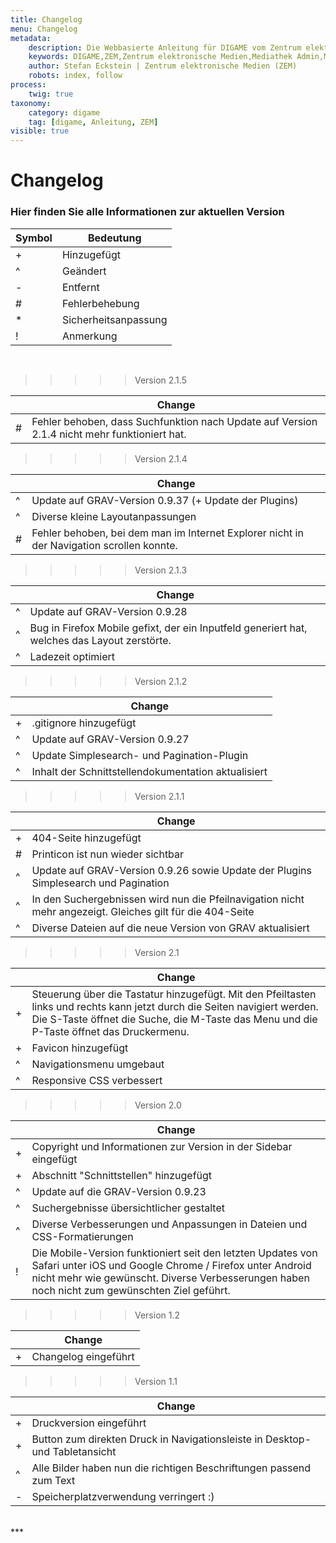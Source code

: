 ```yaml
---
title: Changelog
menu: Changelog
metadata:
    description: Die Webbasierte Anleitung für DIGAME vom Zentrum elektronische Medien ZEM.
    keywords: DIGAME,ZEM,Zentrum elektronische Medien,Mediathek Admin,Mediathek,Bilddatenbank,Bildverwaltung,Bundesverwaltung,Eidgenossenschaft,Schweizerische Eidgenossenschaft,VBS,Bundesamt für Verteidigung, Bevölkerungsschutz und Sport
    author: Stefan Eckstein | Zentrum elektronische Medien (ZEM)
    robots: index, follow
process:
	twig: true
taxonomy:
    category: digame
    tag: [digame, Anleitung, ZEM]
visible: true
---
```


# Changelog
### Hier finden Sie alle Informationen zur aktuellen Version

| Symbol | Bedeutung |
| --- | --- |
| + | Hinzugefügt |
| ^ | Geändert |
| - | Entfernt |
| # | Fehlerbehebung |
| * | Sicherheitsanpassung |
| ! | Anmerkung |

<br>

>>>>>Version 2.1.5<br>


|  | Change |
| --- | --- |
| # | Fehler behoben, dass Suchfunktion nach Update auf Version 2.1.4 nicht mehr funktioniert hat. |

>>>>>Version 2.1.4<br>


|  | Change |
| --- | --- |
| ^ | Update auf GRAV-Version 0.9.37 (+ Update der Plugins) |
| ^ | Diverse kleine Layoutanpassungen |
| # | Fehler behoben, bei dem man im Internet Explorer nicht in der Navigation scrollen konnte. |

>>>>>Version 2.1.3<br>


|  | Change |
| --- | --- |
| ^ | Update auf GRAV-Version 0.9.28 |
| ^ | Bug in Firefox Mobile gefixt, der ein Inputfeld generiert hat, welches das Layout zerstörte. |
| ^ | Ladezeit optimiert |

>>>>>Version 2.1.2<br>


|  | Change |
| --- | --- |
| + | .gitignore hinzugefügt |
| ^ | Update auf GRAV-Version 0.9.27 |
| ^ | Update Simplesearch- und Pagination-Plugin |
| ^ | Inhalt der Schnittstellendokumentation aktualisiert |

>>>>>Version 2.1.1<br>


|  | Change |
| --- | --- |
| + | 404-Seite hinzugefügt |
| # | Printicon  ist nun wieder sichtbar |
| ^ | Update auf GRAV-Version 0.9.26 sowie Update der Plugins Simplesearch und Pagination |
| ^ | In den Suchergebnissen wird nun die Pfeilnavigation nicht mehr angezeigt. Gleiches gilt für die 404-Seite |
| ^ | Diverse Dateien auf die neue Version von GRAV aktualisiert |

>>>>>Version 2.1<br>


|  | Change |
| --- | --- |
| + | Steuerung über die Tastatur hinzugefügt. Mit den Pfeiltasten links und rechts kann jetzt durch die Seiten navigiert werden. Die S-Taste öffnet die Suche, die M-Taste das Menu und die P-Taste öffnet das Druckermenu.
| + | Favicon hinzugefügt |
| ^ | Navigationsmenu umgebaut |
| ^ | Responsive CSS verbessert |

>>>>>Version 2.0<br>


|  | Change |
| --- | --- |
| + | Copyright und Informationen zur Version in der Sidebar eingefügt |
| + | Abschnitt "Schnittstellen" hinzugefügt |
| ^ | Update auf die GRAV-Version 0.9.23 |
| ^ | Suchergebnisse übersichtlicher gestaltet |
| ^ | Diverse Verbesserungen und Anpassungen in Dateien und CSS-Formatierungen |
| ! | Die Mobile-Version funktioniert seit den letzten Updates von Safari unter iOS und Google Chrome / Firefox unter Android nicht mehr wie gewünscht. Diverse Verbesserungen haben noch nicht zum gewünschten Ziel geführt.  |

>>>>>Version 1.2<br>


|  | Change |
| --- | --- |
| + | Changelog eingeführt |

>>>>>Version 1.1<br>


|  | Change |
| --- | --- |
| + | Druckversion eingeführt |
| + | Button zum direkten Druck in Navigationsleiste in Desktop- und Tabletansicht |
| ^ | Alle Bilder haben nun die richtigen Beschriftungen passend zum Text |
| - | Speicherplatzverwendung verringert :) |


<br>
***



